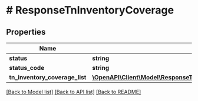 # # ResponseTnInventoryCoverage

## Properties

Name | Type | Description | Notes
------------ | ------------- | ------------- | -------------
**status** | **string** |  | [optional]
**status_code** | **string** |  | [optional]
**tn_inventory_coverage_list** | [**\OpenAPI\Client\Model\ResponseTnInventoryCoverageTnInventoryCoverageList[]**](ResponseTnInventoryCoverageTnInventoryCoverageList.md) |  | [optional]

[[Back to Model list]](../../README.md#models) [[Back to API list]](../../README.md#endpoints) [[Back to README]](../../README.md)
